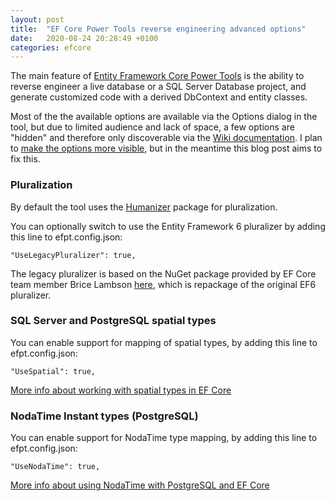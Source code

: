 ```yaml
---
layout: post
title:  "EF Core Power Tools reverse engineering advanced options"
date:   2020-08-24 20:28:49 +0100
categories: efcore
---
```


The main feature of [Entity Framework Core Power Tools](https://marketplace.visualstudio.com/items?itemName=ErikEJ.EFCorePowerTools) is the ability to reverse engineer a live database or a SQL Server Database project, and generate customized code with a derived DbContext and entity classes.

Most of the the available options are available via the Options dialog in the tool, but due to limited audience and lack of space, a few options are "hidden" and therefore only discoverable via the [Wiki documentation](https://github.com/ErikEJ/EFCorePowerTools/wiki/Reverse-Engineering). I plan to [make the options more visible](https://github.com/ErikEJ/EFCorePowerTools/issues/447), but in the meantime this blog post aims to fix this. 

### Pluralization

By default the tool uses the [Humanizer](https://github.com/Humanizr/Humanizer) package for pluralization. 

You can optionally switch to use the Entity Framework 6 pluralizer by adding this line to efpt.config.json:

`"UseLegacyPluralizer": true,`

The legacy pluralizer is based on the NuGet package provided by EF Core team member Brice Lambson [here](https://github.com/bricelam/EFCore.Pluralizer), which is repackage of the original EF6 pluralizer.

### SQL Server and PostgreSQL spatial types

You can enable support for mapping of spatial types, by adding this line to efpt.config.json:

`"UseSpatial": true,`

[More info about working with spatial types in EF Core](https://docs.microsoft.com/da-dk/ef/core/modeling/spatial)

### NodaTime Instant types (PostgreSQL)

You can enable support for NodaTime type mapping, by adding this line to efpt.config.json:

`"UseNodaTime": true,`

[More info about using NodaTime with PostgreSQL and EF Core](https://www.npgsql.org/efcore/mapping/nodatime.html)

